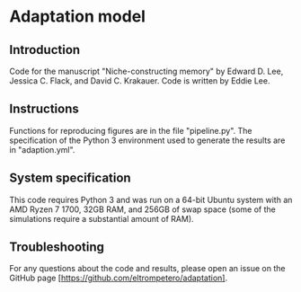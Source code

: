 # Adaptation model

## Introduction
Code for the manuscript "Niche-constructing memory" by Edward D. Lee, Jessica C.
Flack, and David C.  Krakauer. Code is written by Eddie Lee. 

## Instructions
Functions for reproducing figures are in the file "pipeline.py". The
specification of the Python 3 environment used to generate the results are in
"adaption.yml".

## System specification
This code requires Python 3 and was run on a 64-bit Ubuntu system with an AMD
Ryzen 7 1700, 32GB RAM, and 256GB of swap space (some of the simulations require
a substantial amount of RAM).

## Troubleshooting
For any questions about the code and results, please open an issue on the GitHub
page [https://github.com/eltrompetero/adaptation].
